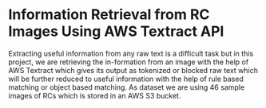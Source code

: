 # Information Retrieval from RC Images Using AWS Textract API

Extracting useful information from any raw text is a difficult task but in this project, we are retrieving the in-formation from an image with the help of AWS Textract which gives its output as tokenized or blocked raw text which will be further reduced to useful information with the help of rule based matching or object based matching. As dataset we are using 46 sample images of RCs which is stored in an AWS S3 bucket.

